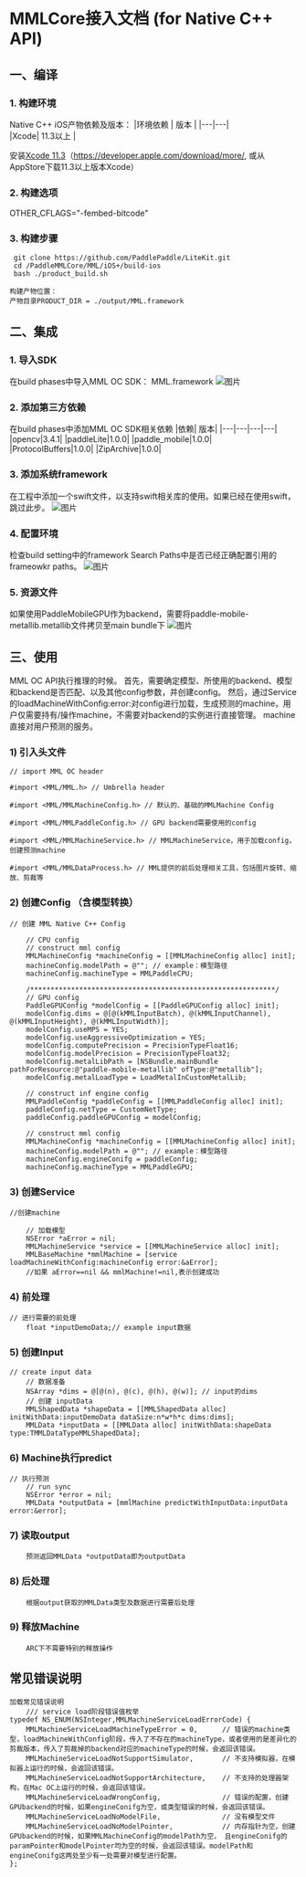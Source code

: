 # MMLCore接入文档 (for Native C++ API)


## 一、编译
### 1. 构建环境
Native C++ iOS产物依赖及版本：
|环境依赖 | 版本 |
|---|---|  
|Xcode| 11.3以上 |  

安装[Xcode 11.3](https://download.developer.apple.com/Developer_Tools/Xcode_11.3/Xcode_11.3.xip)（https://developer.apple.com/download/more/, 或从AppStore下载11.3以上版本Xcode）


### 2. 构建选项
OTHER_CFLAGS="-fembed-bitcode"



### 3. 构建步骤
```
 git clone https://github.com/PaddlePaddle/LiteKit.git
 cd /PaddleMMLCore/MML/iOS+/build-ios 
 bash ./product_build.sh 
 
构建产物位置：
产物目录PRODUCT_DIR = ./output/MML.framework
```

## 二、集成
### 1. 导入SDK
在build phases中导入MML OC SDK： MML.framework
![图片](https://agroup-bos-bj.cdn.bcebos.com/bj-ceb2ce71137ecb94078a188de6e3247b603a7d78)

### 2. 添加第三方依赖
在build phases中添加MML OC SDK相关依赖
|依赖| 版本|
|---|---|---|---|
|opencv|3.4.1|
|paddleLite|1.0.0|
|paddle_mobile|1.0.0|
|ProtocolBuffers|1.0.0|
|ZipArchive|1.0.0|

### 3. 添加系统framework
在工程中添加一个swift文件，以支持swift相关库的使用。如果已经在使用swift，跳过此步。
![图片](https://agroup-bos-bj.cdn.bcebos.com/bj-4db91d738829650242deeaa1fbe5364d1e86d2c2)

### 4. 配置环境
检查build setting中的framework Search Paths中是否已经正确配置引用的frameowkr paths。
![图片](https://agroup-bos-bj.cdn.bcebos.com/bj-101192ed8f96b07a1d9a33ccab28e71ea925f084)

### 5. 资源文件
如果使用PaddleMobileGPU作为backend，需要将paddle-mobile-metallib.metallib文件拷贝至main bundle下
![图片](https://agroup-bos-bj.cdn.bcebos.com/bj-6c133a4f572eeb6e90ec68a862849662c5f2cf6d)

## 三、使用
   MML OC API执行推理的时候。
   首先，需要确定模型、所使用的backend、模型和backend是否匹配、以及其他config参数，并创建config。
   然后，通过Service的loadMachineWithConfig:error:对config进行加载，生成预测的machine，用户仅需要持有/操作machine，不需要对backend的实例进行直接管理。
   machine直接对用户预测的服务。
    

### 1) 引入头文件
```
// import MML OC header

#import <MML/MML.h> // Umbrella header

#import <MML/MMLMachineConfig.h> // 默认的、基础的MMLMachine Config

#import <MML/MMLPaddleConfig.h> // GPU backend需要使用的config

#import <MML/MMLMachineService.h> // MMLMachineService，用于加载config，创建预测machine

#import <MML/MMLDataProcess.h> // MML提供的前后处理相关工具，包括图片旋转、缩放、剪裁等
```
### 2) 创建Config （含模型转换）
```
// 创建 MML Native C++ Config

    // CPU config
    // construct mml config
    MMLMachineConfig *machineConfig = [[MMLMachineConfig alloc] init];
    machineConfig.modelPath = @""; // example：模型路径
    machineConfig.machineType = MMLPaddleCPU;
    
    /************************************************************/
    // GPU config
    PaddleGPUConfig *modelConfig = [[PaddleGPUConfig alloc] init];
    modelConfig.dims = @[@(kMMLInputBatch), @(kMMLInputChannel), @(kMMLInputHeight), @(kMMLInputWidth)];
    modelConfig.useMPS = YES;
    modelConfig.useAggressiveOptimization = YES;
    modelConfig.computePrecision = PrecisionTypeFloat16;
    modelConfig.modelPrecision = PrecisionTypeFloat32;
    modelConfig.metalLibPath = [NSBundle.mainBundle pathForResource:@"paddle-mobile-metallib" ofType:@"metallib"];
    modelConfig.metalLoadType = LoadMetalInCustomMetalLib;
    
    // construct inf engine config
    MMLPaddleConfig *paddleConfig = [[MMLPaddleConfig alloc] init];
    paddleConfig.netType = CustomNetType;
    paddleConfig.paddleGPUConfig = modelConfig;
    
    // construct mml config
    MMLMachineConfig *machineConfig = [[MMLMachineConfig alloc] init];
    machineConfig.modelPath = @""; // example：模型路径
    machineConfig.engineConifg = paddleConfig;
    machineConfig.machineType = MMLPaddleGPU;

```
### 3) 创建Service
```
//创建machine

    // 加载模型
    NSError *aError = nil;
    MMLMachineService *service = [[MMLMachineService alloc] init];
    MMLBaseMachine *mmlMachine = [service loadMachineWithConfig:machineConfig error:&aError];
    //如果 aError==nil && mmlMachine!=nil,表示创建成功 
```
### 4) 前处理
```
// 进行需要的前处理
    float *inputDemoData;// example input数据
```

### 5) 创建Input
```
// create input data
    // 数据准备
    NSArray *dims = @[@(n), @(c), @(h), @(w)]; // input的dims
    // 创建 inputData
    MMLShapedData *shapeData = [[MMLShapedData alloc] initWithData:inputDemoData dataSize:n*w*h*c dims:dims]; 
    MMLData *inputData = [[MMLData alloc] initWithData:shapeData type:TMMLDataTypeMMLShapedData];
```
### 6) Machine执行predict
```
// 执行预测
    // run sync
    NSError *error = nil;
    MMLData *outputData = [mmlMachine predictWithInputData:inputData error:&error];
```

### 7) 读取output
```
    预测返回MMLData *outputData即为outputData
```
 
### 8) 后处理
```
    根据output获取的MMLData类型及数据进行需要后处理
```

### 9) 释放Machine
```
    ARC下不需要特别的释放操作
```

## 常见错误说明
```
加载常见错误说明
    /// service load阶段错误值枚举
typedef NS_ENUM(NSInteger,MMLMachineServiceLoadErrorCode) {
    MMLMachineServiceLoadMachineTypeError = 0,      // 错误的machine类型，loadMachineWithConfig阶段，传入了不存在的machineType，或者使用的是差异化的剪裁版本，传入了剪裁掉的backend对应的machineType的时候，会返回该错误。
    MMLMachineServiceLoadNotSupportSimulator,       // 不支持模拟器，在模拟器上运行的时候，会返回该错误。
    MMLMachineServiceLoadNotSupportArchitecture,    // 不支持的处理器架构，在Mac OC上运行的时候，会返回该错误。
    MMLMachineServiceLoadWrongConfig,               // 错误的配置，创建GPUbackend的时候，如果engineConifg为空，或类型错误的时候，会返回该错误。
    MMLMachineServiceLoadNoModelFile,               // 没有模型文件
    MMLMachineServiceLoadNoModelPointer,            // 内存指针为空，创建GPUbackend的时候，如果MMLMachineConfig的modelPath为空， 且engineConifg的paramPointer和modelPointer均为空的时候，会返回该错误。modelPath和engineConifg这两处至少有一处需要对模型进行配置。
};
```